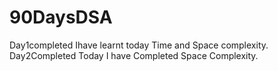 # 90DaysDSA
Day1completed Ihave learnt today Time and Space complexity.
Day2Completed Today I have Completed Space Complexity.
